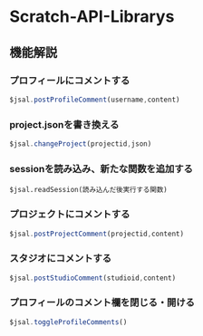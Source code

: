# Scratch-API-Librarys


## 機能解説

### プロフィールにコメントする
```js
$jsal.postProfileComment(username,content)
```
### project.jsonを書き換える
```js
$jsal.changeProject(projectid,json)
```
### sessionを読み込み、新たな関数を追加する
```
$jsal.readSession(読み込んだ後実行する関数)
```
### プロジェクトにコメントする
```js
$jsal.postProjectComment(projectid,content)
```
### スタジオにコメントする
```js
$jsal.postStudioComment(studioid,content)
```
### プロフィールのコメント欄を閉じる・開ける
```js
$jsal.toggleProfileComments()
```